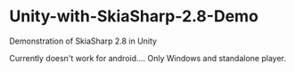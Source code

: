 # Unity-with-SkiaSharp-2.8-Demo
Demonstration of SkiaSharp 2.8 in Unity

Currently doesn't work for android.... Only Windows and standalone player.